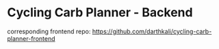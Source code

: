 # Cycling Carb Planner - Backend



corresponding frontend repo: https://github.com/darthkali/cycling-carb-planner-frontend
